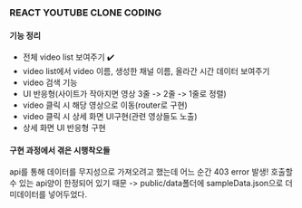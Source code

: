 ### REACT YOUTUBE CLONE CODING

#### 기능 정리

- 전체 video list 보여주기 ✔️
- video list에서 video 이름, 생성한 채널 이름, 올라간 시간 데이터 보여주기
- video 검색 기능
- UI 반응형(사이트가 작아지면 영상 3줄 -> 2줄 -> 1줄로 정렬)
- video 클릭 시 해당 영상으로 이동(router로 구현)
- video 클릭 시 상세 화면 UI구현(관련 영상들도 노출)
- 상세 화면 UI 반응형 구현

#### 구현 과정에서 겪은 시행착오들
api를 통해 데이터를 무지성으로 가져오려고 했는데 어느 순간 403 error 발생!
호출할 수 있는 api양이 한정되어 있기 때문
-> public/data폴더에 sampleData.json으로 더미데이터를 넣어두었다.

